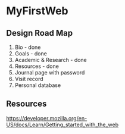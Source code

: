 # MyFirstWeb
## Design Road Map
1. Bio - done
2. Goals - done
3. Academic & Research - done
4. Resources - done
5. Journal page with password
6. Visit record
7. Personal database

## Resources
https://developer.mozilla.org/en-US/docs/Learn/Getting_started_with_the_web